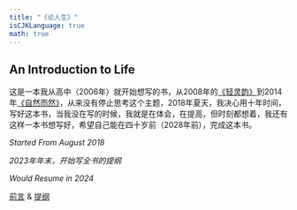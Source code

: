 ```yaml
---
title: "《论人生》"
isCJKLanguage: true
math: true
---
```


## An Introduction to Life

这是一本我从高中（2006年）就开始想写的书，从2008年的[《轻灵韵》](./valueofliving)到2014年[《自然而然》](./naturally)，从来没有停止思考这个主题，2018年夏天，我决心用十年时间，写好这本书，当我没在写的时候，我就是在体会，在提高，但时刻都想着，我还有这样一本书想写好，希望自己能在四十岁前（2028年前），完成这本书。

_Started From August 2018_

_2023年年末，开始写全书的提纲_

_Would Resume in 2024_

[前言](preface) & [提纲](outline)